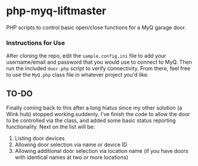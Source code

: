 # php-myq-liftmaster
PHP scripts to control basic open/close functions for a MyQ garage door.

### Instructions for Use
After cloning the repo, edit the `sample.config.ini` file to add your username/email and password that you would use to connect to MyQ. Then run the included `door.php` script to verify connectivity. From there, feel free to use the `MyQ.php` class file in whatever project you'd like.

## TO-DO
Finally coming back to this after a long hiatus since my other solution (a Wink hub) stopped working suddenly. I've finish the code to allow the door to be controlled via the class, and added some basic status reporting functionality. Next on the list will be:
1. Listing door devices
2. Allowing door selection via name or device ID
3. Allowing additional door selection via location name (if you have doors with identical names at two or more locations)